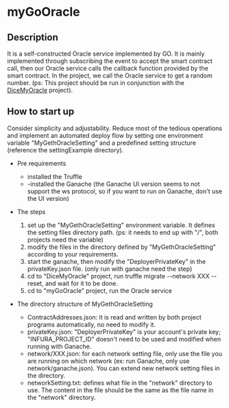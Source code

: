 # myGoOracle

## Description

It is a self-constructed Oracle service implemented by GO. It is mainly implemented through subscribing the event to accept the smart contract call, then our Oracle service calls the callback function provided by the smart contract. In the project, we call the Oracle service to get a random number. (ps: This project should be run in conjunction with the [DiceMyOracle](https://github.com/pinkyTseng/DiceMyOracle) project).

## How to start up
Consider simplicity and adjustability. Reduce most of the tedious operations and implement an automated deploy flow by setting one environment variable "MyGethOracleSetting" and a predefined setting structure (reference the settingExample directory). 

- Pre requirements
    - installed the Truffle
    - -installed the Ganache (the Ganache UI version seems to not support the ws protocol, so if you want to run on Ganache, don't use the UI version)

- The steps
    1. set up the "MyGethOracleSetting" environment variable. It defines the setting files directory path. (ps: it needs to end up with "/", both projects need the variable)       
    2. modify the files in the directory defined by "MyGethOracleSetting" according to your requirements.
    3. start the ganache, then modify the "DeployerPrivateKey" in the privateKey.json file. (only run with ganache need the step)
    4. cd to "DiceMyOracle" project, run truffle migrate --network XXX --reset, and wait for it to be done.
    5. cd to "myGoOracle" project, run the Oracle service  

- The directory structure of MyGethOracleSetting
    - ContractAddresses.json: it is read and written by both project programs automatically, no need to modify it.
    - privateKey.json: "DeployerPrivateKey" is your account's private key; "INFURA_PROJECT_ID" doesn't need to be used and modified when running with Ganache.
    - network/XXX.json: for each network setting file, only use the file you are running on which network (ex: run Ganache, only use network/ganache.json). You can extend new network setting files in the directory.
    - networkSetting.txt: defines what file in the "network" directory to use. The content in the file should be the same as the file name in the "network" directory.



